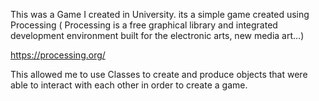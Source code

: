 This was a Game I created in University. 
its a simple game created using Processing ( Processing is a free graphical library and integrated development environment built for the electronic arts, new media art...)

https://processing.org/

This allowed me to use Classes to create and produce objects that were able to interact with each other in order to create a game.
